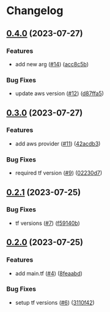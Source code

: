 # Changelog

## [0.4.0](https://github.com/maxsxu/demo-release-please-action/compare/v0.3.0...v0.4.0) (2023-07-27)


### Features

* add new arg ([#14](https://github.com/maxsxu/demo-release-please-action/issues/14)) ([acc8c5b](https://github.com/maxsxu/demo-release-please-action/commit/acc8c5b9645643608f30f6f297fb987f81f3a956))


### Bug Fixes

* update aws version ([#12](https://github.com/maxsxu/demo-release-please-action/issues/12)) ([d87ffa5](https://github.com/maxsxu/demo-release-please-action/commit/d87ffa501f8d9daa995a3e5970bc05f2a89aac68))

## [0.3.0](https://github.com/maxsxu/demo-release-please-action/compare/v0.2.1...v0.3.0) (2023-07-27)


### Features

* add aws provider ([#11](https://github.com/maxsxu/demo-release-please-action/issues/11)) ([42acdb3](https://github.com/maxsxu/demo-release-please-action/commit/42acdb3aed83a043581a6f6d87ff4767ca52a83e))


### Bug Fixes

* required tf version ([#9](https://github.com/maxsxu/demo-release-please-action/issues/9)) ([02230d7](https://github.com/maxsxu/demo-release-please-action/commit/02230d70ce630f88d6666b36796d641a18c6941d))

## [0.2.1](https://github.com/maxsxu/demo-release-please-action/compare/v0.2.0...v0.2.1) (2023-07-25)


### Bug Fixes

* tf versions ([#7](https://github.com/maxsxu/demo-release-please-action/issues/7)) ([f59140b](https://github.com/maxsxu/demo-release-please-action/commit/f59140bbe1a5310d49a4ac9cab68e41132430d6c))

## [0.2.0](https://github.com/maxsxu/demo-release-please-action/compare/v0.1.0...v0.2.0) (2023-07-25)


### Features

* add main.tf ([#4](https://github.com/maxsxu/demo-release-please-action/issues/4)) ([8feaabd](https://github.com/maxsxu/demo-release-please-action/commit/8feaabd427f3e3237a9dea4cf5646f163631108d))


### Bug Fixes

* setup tf versions ([#6](https://github.com/maxsxu/demo-release-please-action/issues/6)) ([3110f42](https://github.com/maxsxu/demo-release-please-action/commit/3110f427b5de576c9c4a619a73ecd307edca1a2f))
